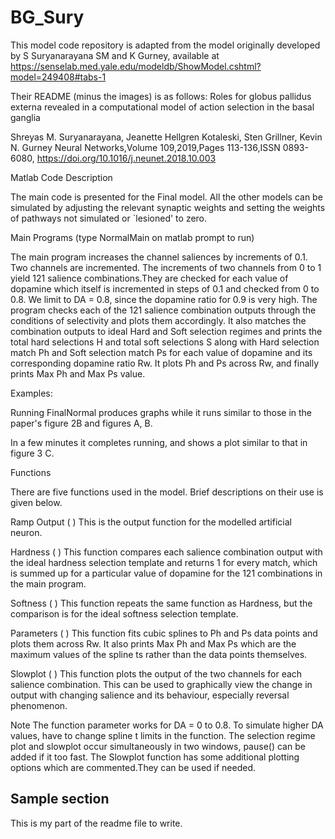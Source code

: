 # BG_Sury

This model code repository is adapted from the model originally developed by S Suryanarayana SM and K Gurney, available at https://senselab.med.yale.edu/modeldb/ShowModel.cshtml?model=249408#tabs-1

Their README (minus the images) is as follows:
Roles for globus pallidus externa revealed in a computational model of action selection in the basal ganglia

Shreyas M. Suryanarayana, Jeanette Hellgren Kotaleski, Sten Grillner, Kevin N. Gurney Neural Networks,Volume 109,2019,Pages 113-136,ISSN 0893-6080, https://doi.org/10.1016/j.neunet.2018.10.003

Matlab Code Description

The main code is presented for the Final model. All the other models can be simulated by adjusting the relevant synaptic weights and setting the weights of pathways not simulated or `lesioned' to zero.

Main Programs (type NormalMain on matlab prompt to run)

The main program increases the channel saliences by increments of 0.1. Two channels are incremented. The increments of two channels from 0 to 1 yield 121 salience combinations.They are checked for each value of dopamine which itself is incremented in steps of 0.1 and checked from 0 to 0.8. We limit to DA = 0.8, since the dopamine ratio for 0.9 is very high. The program checks each of the 121 salience combination outputs through the conditions of selectivity and plots them accordingly. It also matches the combination outputs to ideal Hard and Soft selection regimes and prints the total hard selections H and total soft selections S along with Hard selection match Ph and Soft selection match Ps for each value of dopamine and its corresponding dopamine ratio Rw. It plots Ph and Ps across Rw, and finally prints Max Ph and Max Ps value.

Examples:

Running FinalNormal produces graphs while it runs similar to those in the paper's figure 2B and figures A, B.

In a few minutes it completes running, and shows a plot similar to that in figure 3 C.

Functions

There are five functions used in the model. Brief descriptions on their use is given below.

   Ramp Output ( ) This is the output function for the modelled artificial 
neuron.

   Hardness ( ) This function compares each salience combination output
with the ideal hardness selection template and returns 1 for every 
match, which is summed up for a particular value of dopamine for the
121 combinations in the main program.

   Softness ( ) This function repeats the same function as Hardness, but 
the comparison is for the ideal softness selection template.

   Parameters ( ) This function fits cubic splines to Ph and Ps data points 
and plots them across Rw. It also prints Max Ph and Max Ps which are the
maximum values of the spline ts rather than the data points themselves.

   Slowplot ( ) This function plots the output of the two channels for each 
salience combination. This can be used to graphically view the change in 
output with changing salience and its behaviour, especially reversal
phenomenon.

   Note The function parameter works for DA = 0 to 0.8. To simulate higher 
DA values, have to change spline t limits in the function. The selection 
regime plot and slowplot occur simultaneously in two windows, pause() can 
be added if it too fast. The Slowplot function has some additional plotting 
options which are commented.They can be used if needed.
  
## Sample section
This is my part of the readme file to write.
